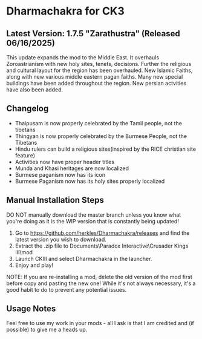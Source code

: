 # Dharmachakra for CK3

## Latest Version: 1.7.5 "Zarathustra" (Released 06/16/2025)

This update expands the mod to the Middle East. It overhauls Zoroastrianism with new holy sites, tenets, decisions. Further the religious and cultural layout for the region has been overhauled. New Islamic Faiths, along with new various middle eastern pagan faiths. Many new special buildings have been added throughout the region. New persian actvities have also been added. 

## Changelog

- Thaipusam is now properly celebrated by the Tamil people, not the tibetans
- Thingyan is now properly celebrated by the Burmese People, not the Tibetans
- Hindu rulers can build a religious sites(inspired by the RICE christian site feature)
- Activities now have proper header titles
- Munda and Khasi heritages are now localized
- Burmese paganism now has its icon
- Burmese Paganism now has its holy sites properly localized


## Manual Installation Steps

DO NOT manually download the master branch unless you know what you're doing as it is the WIP version that is constantly being updated!

1. Go to <https://github.com/herkles/Dharmachakra/releases> and find the latest version you wish to download.
2. Extract the .zip file to Documents\Paradox Interactive\Crusader Kings III\mod
3. Launch CKIII and select Dharmachakra in the launcher.
4. Enjoy and play!

NOTE: If you are re-installing a mod, delete the old version of the mod first before copy and pasting the new one! While it's not always necessary, it's a good habit to do to prevent any potential issues.

## Usage Notes
Feel free to use my work in your mods - all I ask is that I am credited and (if possible) to give me a heads up.